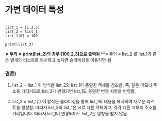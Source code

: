 # 가변 데이터 특성

```

list_1 = [1,2,3]
list_2 = list_1
list_1[0] = 100

print(list_2) 
```

**※ 주의 ※ print(list_2)의 경우 [100,2,3]으로 출력됨**
**※ 주의 ※ list_2 를 list_1과 같은 별개의 리스트로 복사하고 싶다면 슬라이싱을 이용하면 됨

### 결론)
  1. list_2 = list_1
     이 방식은 list_2와 list_1이 동일한 객체를 참조함. 즉, 같은 메모리 주소를 가리키므로 list_2가 변경되면 list_1도 동일한 변경 사항을 반영함.
  2) list_2 = list_1[:]
     이 방식은 슬라이싱을 통해 list_1의 내용을 복사하여 새로운 리스트를 생성함. 따라서 list_2와 list_1은 서로 다른 객체이고, 각각 다른 메모리 주소를 가리킵니다.
     따라서 list_1이 변경되어도 list_2는 영향을 받지 않음.

